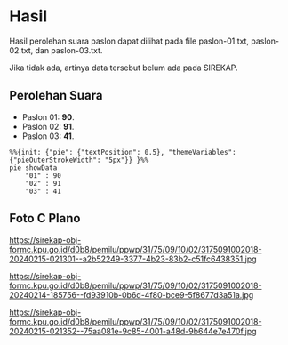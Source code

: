 # Hasil

Hasil perolehan suara paslon dapat dilihat pada file paslon-01.txt, paslon-02.txt, dan paslon-03.txt.

Jika tidak ada, artinya data tersebut belum ada pada SIREKAP.

## Perolehan Suara

 * Paslon 01: **90**.
 * Paslon 02: **91**.
 * Paslon 03: **41**.

```mermaid
%%{init: {"pie": {"textPosition": 0.5}, "themeVariables": {"pieOuterStrokeWidth": "5px"}} }%%
pie showData
    "01" : 90
    "02" : 91
    "03" : 41
```
## Foto C Plano

https://sirekap-obj-formc.kpu.go.id/d0b8/pemilu/ppwp/31/75/09/10/02/3175091002018-20240215-021301--a2b52249-3377-4b23-83b2-c51fc6438351.jpg

https://sirekap-obj-formc.kpu.go.id/d0b8/pemilu/ppwp/31/75/09/10/02/3175091002018-20240214-185756--fd93910b-0b6d-4f80-bce9-5f8677d3a51a.jpg

https://sirekap-obj-formc.kpu.go.id/d0b8/pemilu/ppwp/31/75/09/10/02/3175091002018-20240215-021352--75aa081e-9c85-4001-a48d-9b644e7e470f.jpg
